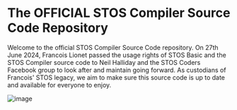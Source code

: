 # The OFFICIAL STOS Compiler Source Code Repository
Welcome to the official STOS Compiler Source Code repository. On 27th June 2024, Francois Lionet passed the usage rights of STOS Basic and the STOS Compiler source code to Neil Halliday and the STOS Coders Facebook group to look after and maintain going forward. As custodians of Francois' STOS legacy, we aim to make sure this source code is up to date and available for everyone to enjoy.

![image](https://github.com/STOSCoders/STOSCompiler/assets/59973845/67baf5d8-e468-4d8a-a98e-60ce713bb558)
